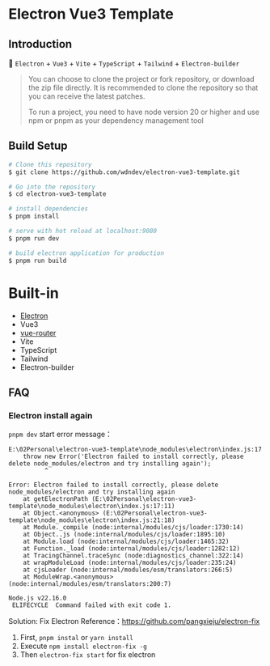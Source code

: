 # Electron Vue3 Template

## Introduction

🥳 `Electron` + `Vue3` + `Vite` + `TypeScript` + `Tailwind` + `Electron-builder`

> You can choose to clone the project or fork repository, or download the zip file directly. It is recommended to clone the repository so that you can receive the latest patches.
>
> To run a project, you need to have node version 20 or higher and use npm or pnpm as your dependency management tool

## Build Setup

```bash
# Clone this repository
$ git clone https://github.com/wdndev/electron-vue3-template.git

# Go into the repository
$ cd electron-vue3-template

# install dependencies
$ pnpm install

# serve with hot reload at localhost:9080
$ pnpm run dev

# build electron application for production
$ pnpm run build
```

# Built-in

- [Electron](http://www.electronjs.org/docs)
- Vue3
- [vue-router](https://next.router.vuejs.org/index.html)
- Vite
- TypeScript
- Tailwind
- Electron-builder

## FAQ

### Electron install again

`pnpm dev` start error message：

```
E:\02Personal\electron-vue3-template\node_modules\electron\index.js:17
    throw new Error('Electron failed to install correctly, please delete node_modules/electron and try installing again');
          ^

Error: Electron failed to install correctly, please delete node_modules/electron and try installing again
    at getElectronPath (E:\02Personal\electron-vue3-template\node_modules\electron\index.js:17:11)
    at Object.<anonymous> (E:\02Personal\electron-vue3-template\node_modules\electron\index.js:21:18)
    at Module._compile (node:internal/modules/cjs/loader:1730:14)
    at Object..js (node:internal/modules/cjs/loader:1895:10)
    at Module.load (node:internal/modules/cjs/loader:1465:32)
    at Function._load (node:internal/modules/cjs/loader:1282:12)
    at TracingChannel.traceSync (node:diagnostics_channel:322:14)
    at wrapModuleLoad (node:internal/modules/cjs/loader:235:24)
    at cjsLoader (node:internal/modules/esm/translators:266:5)
    at ModuleWrap.<anonymous> (node:internal/modules/esm/translators:200:7)

Node.js v22.16.0                                                                                                                                                                        ELIFECYCLE  Command failed with exit code 1.
```

Solution: Fix Electron
Reference：https://github.com/pangxieju/electron-fix

1. First, `pnpm instal` or `yarn install`
2. Execute `npm install electron-fix -g`
3. Then `electron-fix start` for fix electron
